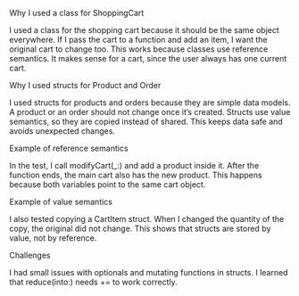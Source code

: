 Why I used a class for ShoppingCart

I used a class for the shopping cart because it should be the same object everywhere.
If I pass the cart to a function and add an item, I want the original cart to change too.
This works because classes use reference semantics.
It makes sense for a cart, since the user always has one current cart.

Why I used structs for Product and Order

I used structs for products and orders because they are simple data models.
A product or an order should not change once it’s created.
Structs use value semantics, so they are copied instead of shared.
This keeps data safe and avoids unexpected changes.

Example of reference semantics

In the test, I call modifyCart(_:) and add a product inside it.
After the function ends, the main cart also has the new product.
This happens because both variables point to the same cart object.

Example of value semantics

I also tested copying a CartItem struct.
When I changed the quantity of the copy, the original did not change.
This shows that structs are stored by value, not by reference.

Challenges

I had small issues with optionals and mutating functions in structs.
I learned that reduce(into:) needs += to work correctly.
